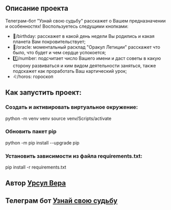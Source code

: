 ## Описание проекта

Телеграм-бот "Узнай свою судьбу" расскажет о Вашем предназначении и особенностях!
Воспользуетесь следущими кнопками:
- :confetti_ball:/birthday: расскажет в какой день недели Вы родились и какая планета Вам покровительствует;
- :crystal_ball:/oracle: моментальный расклад "Оракул Летиции" расскажет что было, что будет и чем сердце успокоется;
- :one:/number: подсчитает число Вашего имени и даст советы в какую сторону развиваться и ким видом деятельности заняться, также подскажет как проработать Ваш картический урок;
- :leo:/horos: гороскоп

## Как запустить проект:

### Cоздать и активировать виртуальное окружение:
python -m venv venv
source venv/Scripts/activate 

### Обновить пакет pip
python -m pip install --upgrade pip

### Установить зависимости из файла requirements.txt:
pip install -r requirements.txt

## Автор [Урсул Вера](https://github.com/VeraUrsul)

## Телеграм бот [Узнай свою судьбу](https://web.telegram.org/a/#6344722417)
